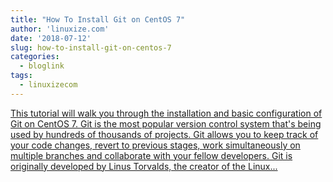 ```yaml
---
title: "How To Install Git on CentOS 7"
author: 'linuxize.com'
date: '2018-07-12'
slug: how-to-install-git-on-centos-7
categories:
  - bloglink
tags:
  - linuxizecom
---
```


[This tutorial will walk you through the installation and basic configuration of Git on CentOS 7. Git is the most popular version control system that's being used by hundreds of thousands of projects. Git allows you to keep track of your code changes, revert to previous stages, work simultaneously on multiple branches and collaborate with your fellow developers. Git is originally developed by Linus Torvalds, the creator of the Linux...<click to read more>](https://linuxize.com/post/how-to-install-git-on-centos-7/)

